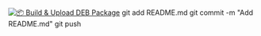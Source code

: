 [![📦 Build & Upload DEB Package](https://github.com/hbkdad/HomeNetMonitor/actions/workflows/package-and-push.yml/badge.svg)](https://github.com/hbkdad/HomeNetMonitor/actions/workflows/package-and-push.yml)
git add README.md
git commit -m "Add README.md"
git push
